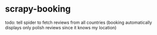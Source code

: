 # scrapy-booking


todo: tell spider to fetch reviews from all countries (booking automatically displays only polish reviews since it knows my location)
